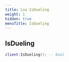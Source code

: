 ```yaml
---
title: Lua IsDueling
weight: 1
hidden: true
menuTitle: IsDueling
---
```

## IsDueling
```lua
client:IsDueling(); -- bool
```
